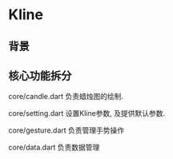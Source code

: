 # Kline


## 背景


## 核心功能拆分

core/candle.dart
负责蜡烛图的绘制.


core/setting.dart
设置Kline参数, 及提供默认参数.

core/gesture.dart
负责管理手势操作

core/data.dart
负责数据管理



